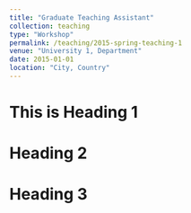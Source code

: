 ```yaml
---
title: "Graduate Teaching Assistant"
collection: teaching
type: "Workshop"
permalink: /teaching/2015-spring-teaching-1
venue: "University 1, Department"
date: 2015-01-01
location: "City, Country"
---
```

This is 
Heading 1
======

Heading 2
======

Heading 3
======
